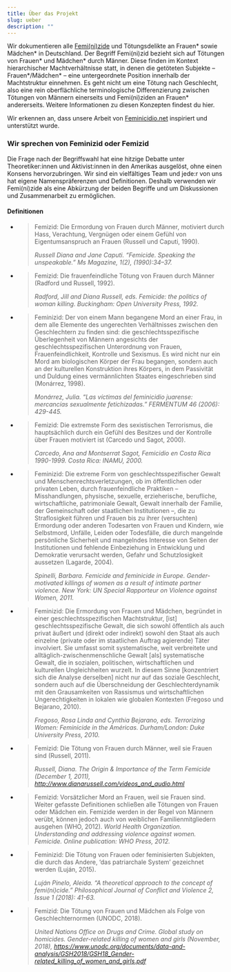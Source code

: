 ```yaml
---
title: Über das Projekt
slug: ueber
description: ""
---
```


Wir dokumentieren alle [Femi(ni)zide](#wir-sprechen-von-feminizid-oder-femizid) und Tötungsdelikte an Frauen* sowie Mädchen* in Deutschland. Der Begriff Femi(ni)zid bezieht sich auf Tötungen von Frauen* und Mädchen* durch Männer. Diese finden im Kontext hierarchischer Machtverhältnisse statt, in denen die getöteten Subjekte – Frauen*/Mädchen* – eine untergeordnete Position innerhalb der Machtstruktur einnehmen. Es geht nicht um eine Tötung nach Geschlecht, also eine rein oberflächliche terminologische Differenzierung zwischen Tötungen von Männern einerseits und Femi(ni)ziden an Frauen* andererseits. Weitere Informationen zu diesen Konzepten findest du hier.

Wir erkennen an, dass unsere Arbeit von [Feminicidio.net](https://feminicidio.net) inspiriert und unterstützt wurde.

### Wir sprechen von Feminizid oder Femizid

Die Frage nach der Begriffswahl hat eine hitzige Debatte unter Theoretiker:innen und Aktivist:innen in den Amerikas ausgelöst, ohne einen Konsens hervorzubringen. Wir sind ein vielfältiges Team und jede:r von uns hat eigene Namenspräferenzen und Definitionen. Deshalb verwenden wir Femi(ni)zide als eine Abkürzung der beiden Begriffe und um Diskussionen und Zusammenarbeit zu ermöglichen.

#### Definitionen

- >Femizid: Die Ermordung von Frauen durch Männer, motiviert durch Hass, Verachtung, Vergnügen oder einem Gefühl von Eigentumsanspruch an Frauen (Russell und Caputi, 1990).
  >
  > *Russell Diana and Jane Caputi. “Femicide. Speaking the unspeakable.” Ms Magazine, 1(2), (1990):34–37.*

- > Femizid: Die frauenfeindliche Tötung von Frauen durch Männer (Radford und Russell, 1992).
  >
  > *Radford, Jill and Diana Russell, eds. Femicide: the politics of woman killing. Buckingham: Open University Press, 1992.*

- > Feminizid: Der von einem Mann begangene Mord an einer Frau, in dem alle Elemente des ungerechten Verhältnisses zwischen den Geschlechtern zu finden sind: die geschlechtsspezifische Überlegenheit von Männern angesichts der geschlechtsspezifischen Unterordnung von Frauen, Frauenfeindlichkeit, Kontrolle und Sexismus. Es wird nicht nur ein Mord am biologischen Körper der Frau begangen, sondern auch an der kulturellen Konstruktion ihres Körpers, in dem Passivität und Duldung eines vermännlichten Staates eingeschrieben sind (Monárrez, 1998).
  >
  > *Monárrez, Julia. “Las víctimas del feminicidio juarense: mercancías sexualmente fetichizadas.” FERMENTUM 46 (2006): 429-445.*

- > Femizid: Die extremste Form des sexistischen Terrorismus, die hauptsächlich durch ein Gefühl des Besitzes und der Kontrolle über Frauen motiviert ist (Carcedo und Sagot, 2000).
  >
  > *Carcedo, Ana and Montserrat Sagot, Femicidio en Costa Rica 1990-1999. Costa Rica: INAMU, 2000.*

- > Feminizid: Die extreme Form von geschlechtsspezifischer Gewalt und Menschenrechtsverletzungen, ob im öffentlichen oder privaten Leben, durch frauenfeindliche Praktiken – Misshandlungen, physische, sexuelle, erzieherische, berufliche, wirtschaftliche, patrimoniale Gewalt, Gewalt innerhalb der Familie, der Gemeinschaft oder staatlichen Institutionen –, die zu Straflosigkeit führen und Frauen bis zu ihrer (versuchten) Ermordung oder anderen Todesarten von Frauen und Kindern, wie Selbstmord, Unfälle, Leiden oder Todesfälle, die durch mangelnde persönliche Sicherheit und mangelndes Interesse von Seiten der Institutionen und fehlende Einbeziehung in Entwicklung und Demokratie verursacht werden, Gefahr und Schutzlosigkeit aussetzen (Lagarde, 2004).
  >
  > *Spinelli, Barbara. Femicide and feminicide in Europe. Gender-motivated killings of women as a result of intimate partner violence. New York: UN Special Rapporteur on Violence against Women, 2011.*

- > Feminizid: Die Ermordung von Frauen und Mädchen, begründet in einer geschlechtsspezifischen Machtstruktur, [ist] geschlechtsspezifische Gewalt, die sich sowohl öffentlich als auch privat äußert und (direkt oder indirekt) sowohl den Staat als auch einzelne (private oder im staatlichen Auftrag agierende) Täter involviert. Sie umfasst somit systematische, weit verbreitete und alltäglich-zwischenmenschliche Gewalt [als] systematische Gewalt, die in sozialen, politischen, wirtschaftlichen und kulturellen Ungleichheiten wurzelt. In diesem Sinne [konzentriert sich die Analyse derselben] nicht nur auf das soziale Geschlecht, sondern auch auf die Überschneidung der Geschlechterdynamik mit den Grausamkeiten von Rassismus und wirtschaftlichen Ungerechtigkeiten in lokalen wie globalen Kontexten (Fregoso und Bejarano, 2010).
  >
  > *Fregoso, Rosa Linda and Cynthia Bejarano, eds. Terrorizing Women: Feminicide in the Américas. Durham/London: Duke University Press, 2010.*

- > Femizid: Die Tötung von Frauen durch Männer, weil sie Frauen sind (Russell, 2011).
  >
  > *Russell, Diana. The Origin & Importance of the Term Femicide (December 1, 2011), http://www.dianarussell.com/videos_and_audio.html*

- > Femizid: Vorsätzlicher Mord an Frauen, weil sie Frauen sind. Weiter gefasste Definitionen schließen alle Tötungen von Frauen oder Mädchen ein. Femizide werden in der Regel von Männern verübt, können jedoch auch von weiblichen Familienmitgliedern ausgehen (WHO, 2012).
  > *World Health Organization. Understanding and addressing violence against women. Femicide. Online publication: WHO Press, 2012.*

- > Feminizid: Die Tötung von Frauen oder feminisierten Subjekten, die durch das Andere, ‘das patriarchale System’ gezeichnet werden (Luján, 2015).
  >
  > *Luján Pinelo, Aleida. “A theoretical approach to the concept of femi(ni)cide.” Philosophical Journal of Conflict and Violence 2, Issue 1 (2018): 41-63.*

- > Femizid: Die Tötung von Frauen und Mädchen als Folge von Geschlechternormen (UNODC, 2018).
  >
  > *United Nations Office on Drugs and Crime. Global study on homicides. Gender-related killing of women and girls (November, 2018), https://www.unodc.org/documents/data-and-analysis/GSH2018/GSH18_Gender-related_killing_of_women_and_girls.pdf*
